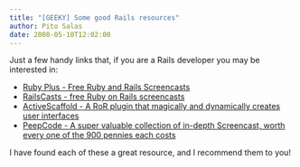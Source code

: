 ```yaml
---
title: "[GEEKY] Some good Rails resources"
author: Pito Salas
date: 2008-05-10T12:02:00
---
```




Just a few handy links that, if you are a Rails developer you may be
interested in:

  * [Ruby Plus - Free Ruby and Rails Screencasts](<http://www.rubyplus.org/>)
  * [RailsCasts - free Ruby on Rails screencasts](<http://railscasts.com/>)
  * [ActiveScaffold - A RoR plugin that magically and dynamically creates user interfaces](<http://activescaffold.com/>)
  * [PeepCode - A super valuable collection of in-depth Screencast, worth every one of the 900 pennies each costs](<http://peepcode.com/>)

I have found each of these a great resource, and I recommend them to you!


